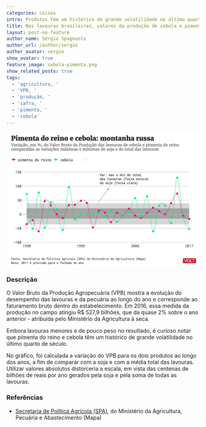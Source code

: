 ```yaml
---
categories: coisas
intro: Produtos têm um histórico de grande volatilidade no último quarto de século
title: Nas lavouras brasileiras, valores da produção de cebola e pimenta do reino têm alta volatilidade
layout: post-no-feature
author_name: Sérgio Spagnuolo
author_url: /author/sergio
author_avatar: sergio
show_avatar: true
feature_image: cebola-pimenta.png
show_related_posts: true
tags:
  - 'agricultura, '
  - 'VPB, '
  - 'produção, '
  - 'safra, '
  - 'pimenta, '
  - 'cebola'
---
```


![Grafico cebola pimenta](/graf/cebola-pimenta.png)

### Descrição

O Valor Bruto da Produção Agropecuária (VPB) mostra a evolução do desempenho das lavouras e da pecuária ao longo do ano e corresponde ao faturamento bruto dentro do estabelecimento. Em 2016, essa medida da produção no campo atingiu R$ 527,9 bilhões, que da quase 2% sobre o ano anterior - atribuída pelo Ministério da Agricultura à seca.

Embora lavouras menores e de pouco peso no resultado, é curioso notar que pimenta do reino e cebola têm um histórico de grande volatilidade no último quarto de século.

No gráfico, foi calculada a variação do VPB para os dois produtos ao longo dos anos, a fim de comparar com a soja e com a média total das lavouras. Utilizar valores absolutos distorceria a escala, em vista das centenas de bilhões de reais por ano gerados pela soja e pela soma de todas as lavouras.


### Referências


- [Secretaria de Política Agrícola (SPA)](http://www.agricultura.gov.br/noticias/valor-da-producao-de-2016-fecha-em-r-527-9-bilhoes), do Ministério da Agricultura, Pecuária e Abastecimento (Mapa)

